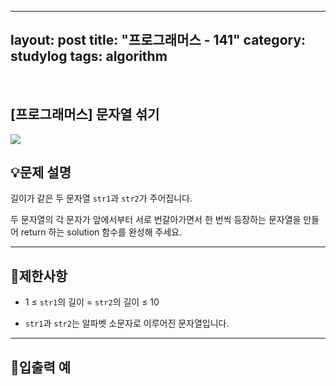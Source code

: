 ﻿
---
layout: post
title: "프로그래머스 - 141"
category: studylog
tags: algorithm
---

<br>

## [프로그래머스] 문자열 섞기


![](https://velog.velcdn.com/images/dlsdud9098/post/e1464da6-734f-4172-a5d3-8df73b71a328/image.png)


## 💡문제 설명






길이가 같은 두 문자열 `str1`과 `str2`가 주어집니다.








두 문자열의 각 문자가 앞에서부터 서로 번갈아가면서 한 번씩 등장하는 문자열을 만들어 return 하는 solution 함수를 완성해 주세요.






---
## 🚫제한사항




- 1 ≤ `str1`의 길이 = `str2`의 길이 ≤ 10




- `str1`과 `str2`는 알파벳 소문자로 이루어진 문자열입니다.






---
## 🔢입출력 예




<table class="table">
